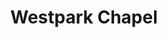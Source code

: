 ---
title: "Westpark Chapel"
url: /christchurch/westpark-chapel-wairakei-road/
shop: funeral directors
---